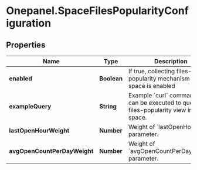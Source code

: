 # Onepanel.SpaceFilesPopularityConfiguration

## Properties
Name | Type | Description | Notes
------------ | ------------- | ------------- | -------------
**enabled** | **Boolean** | If true, collecting files-popularity mechanism in the space is enabled | 
**exampleQuery** | **String** | Example &#x60;curl&#x60; command that can be executed to query the files-popularity view in the space.  | [optional] 
**lastOpenHourWeight** | **Number** | Weight of &#x60;lastOpenHour&#x60; parameter.  | [optional] 
**avgOpenCountPerDayWeight** | **Number** | Weight of &#x60;avgOpenCountPerDayWeight&#x60; parameter.  | [optional] 


